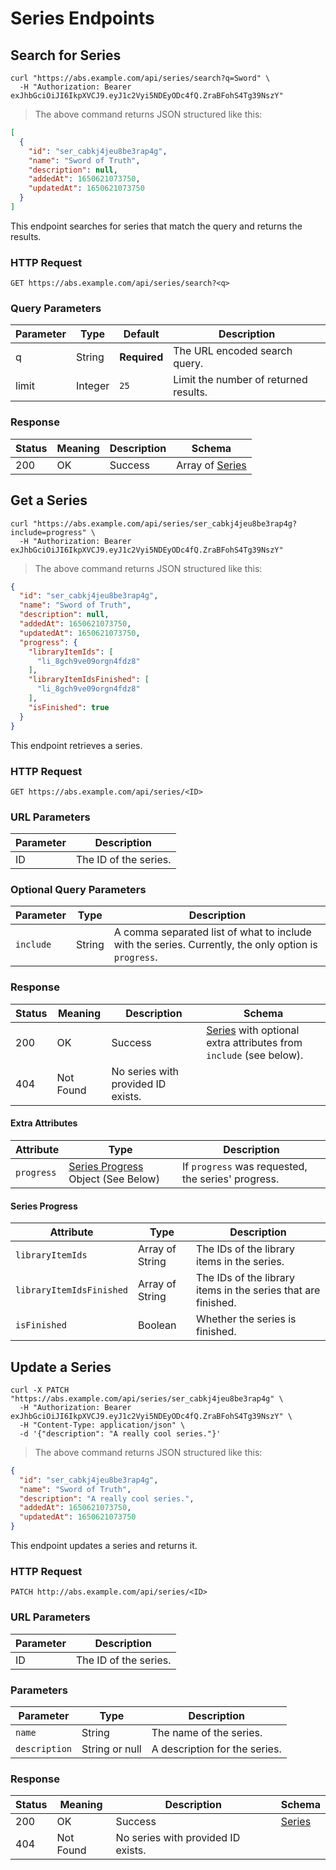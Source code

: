 # Series Endpoints

## Search for Series

```shell
curl "https://abs.example.com/api/series/search?q=Sword" \
  -H "Authorization: Bearer exJhbGciOiJI6IkpXVCJ9.eyJ1c2Vyi5NDEyODc4fQ.ZraBFohS4Tg39NszY"
```

> The above command returns JSON structured like this:

```json
[
  {
    "id": "ser_cabkj4jeu8be3rap4g",
    "name": "Sword of Truth",
    "description": null,
    "addedAt": 1650621073750,
    "updatedAt": 1650621073750
  }
]
```

This endpoint searches for series that match the query and returns the results.

### HTTP Request

`GET https://abs.example.com/api/series/search?<q>`

### Query Parameters

Parameter | Type | Default | Description
--------- | ---- | ------- | -----------
q | String | **Required** | The URL encoded search query.
limit | Integer | `25` | Limit the number of returned results.

### Response

Status | Meaning | Description | Schema
------ | ------- | ----------- | ------
200 | OK | Success | Array of [Series](#series)


## Get a Series

```shell
curl "https://abs.example.com/api/series/ser_cabkj4jeu8be3rap4g?include=progress" \
  -H "Authorization: Bearer exJhbGciOiJI6IkpXVCJ9.eyJ1c2Vyi5NDEyODc4fQ.ZraBFohS4Tg39NszY"
```

> The above command returns JSON structured like this:

```json
{
  "id": "ser_cabkj4jeu8be3rap4g",
  "name": "Sword of Truth",
  "description": null,
  "addedAt": 1650621073750,
  "updatedAt": 1650621073750,
  "progress": {
    "libraryItemIds": [
      "li_8gch9ve09orgn4fdz8"
    ],
    "libraryItemIdsFinished": [
      "li_8gch9ve09orgn4fdz8"
    ],
    "isFinished": true
  }
}
```

This endpoint retrieves a series.

### HTTP Request

`GET https://abs.example.com/api/series/<ID>`

### URL Parameters

Parameter | Description
--------- | -----------
ID | The ID of the series.

### Optional Query Parameters

Parameter | Type | Description
--------- | ---- | -----------
`include` | String | A comma separated list of what to include with the series. Currently, the only option is `progress`.

### Response

Status | Meaning | Description | Schema
------ | ------- | ----------- | ------
200 | OK | Success | [Series](#series) with optional extra attributes from `include` (see below).
404 | Not Found | No series with provided ID exists. |

#### Extra Attributes

Attribute | Type | Description
--------- | ---- | -----------
`progress` | [Series Progress](#series-progress) Object (See Below) | If `progress` was requested, the series' progress.

#### Series Progress

Attribute | Type | Description
--------- | ---- | -----------
`libraryItemIds`| Array of String | The IDs of the library items in the series.
`libraryItemIdsFinished` | Array of String | The IDs of the library items in the series that are finished.
`isFinished` | Boolean | Whether the series is finished.


## Update a Series

```shell
curl -X PATCH "https://abs.example.com/api/series/ser_cabkj4jeu8be3rap4g" \
  -H "Authorization: Bearer exJhbGciOiJI6IkpXVCJ9.eyJ1c2Vyi5NDEyODc4fQ.ZraBFohS4Tg39NszY" \
  -H "Content-Type: application/json" \
  -d '{"description": "A really cool series."}'
```

> The above command returns JSON structured like this:

```json
{
  "id": "ser_cabkj4jeu8be3rap4g",
  "name": "Sword of Truth",
  "description": "A really cool series.",
  "addedAt": 1650621073750,
  "updatedAt": 1650621073750
}
```

This endpoint updates a series and returns it.

### HTTP Request

`PATCH http://abs.example.com/api/series/<ID>`

### URL Parameters

Parameter | Description
--------- | -----------
ID | The ID of the series.

### Parameters

Parameter | Type | Description
--------- | ---- | -----------
`name` | String | The name of the series.
`description` | String or null | A description for the series.

### Response

Status | Meaning | Description | Schema
------ | ------- | ----------- | ------
200 | OK | Success | [Series](#series)
404 | Not Found | No series with provided ID exists. |
